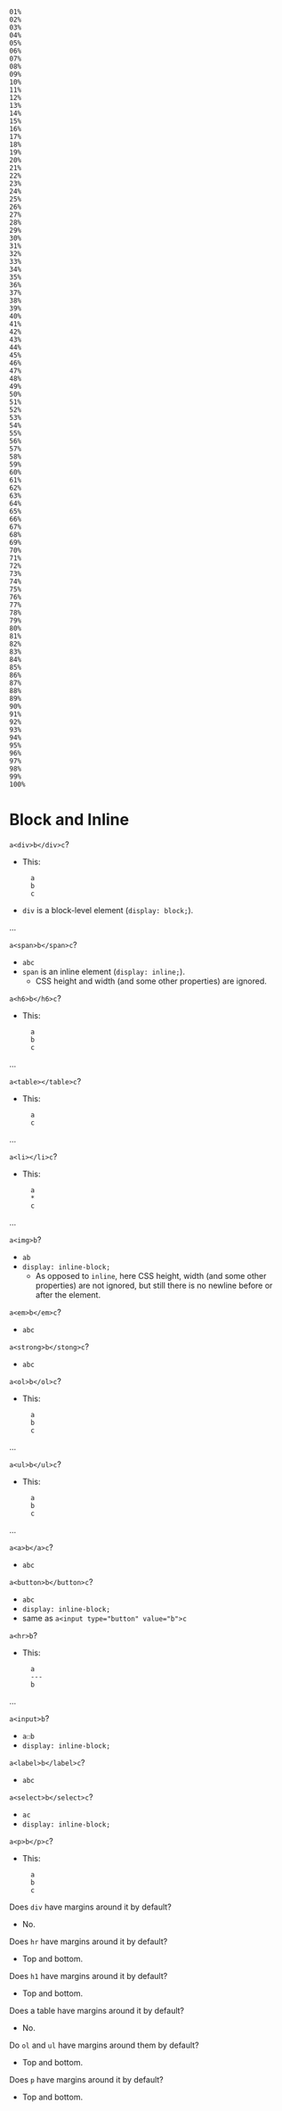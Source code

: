 	01%
	02%
	03%
	04%
	05%
	06%
	07%
	08%
	09%
	10%
	11%
	12%
	13%
	14%
	15%
	16%
	17%
	18%
	19%
	20%
	21%
	22%
	23%
	24%
	25%
	26%
	27%
	28%
	29%
	30%
	31%
	32%
	33%
	34%
	35%
	36%
	37%
	38%
	39%
	40%
	41%
	42%
	43%
	44%
	45%
	46%
	47%
	48%
	49%
	50%
	51%
	52%
	53%
	54%
	55%
	56%
	57%
	58%
	59%
	60%
	61%
	62%
	63%
	64%
	65%
	66%
	67%
	68%
	69%
	70%
	71%
	72%
	73%
	74%
	75%
	76%
	77%
	78%
	79%
	80%
	81%
	82%
	83%
	84%
	85%
	86%
	87%
	88%
	89%
	90%
	91%
	92%
	93%
	94%
	95%
	96%
	97%
	98%
	99%
	100%

# Block and Inline

`a<div>b</div>c`?

* This:

		a
		b
		c

* `div` is a block-level element (`display: block;`).

...

`a<span>b</span>c`?

* `abc`
* `span` is an inline element (`display: inline;`).
	* CSS height and width (and some other properties) are ignored.

`a<h6>b</h6>c`?

* This:

		a
		b
		c

...

`a<table></table>c`?

* This:

		a
		c

...

`a<li></li>c`?

* This:

		a
		*
		c

...

`a<img>b`?

* `ab`
* `display: inline-block;`
	* As opposed to `inline`, here CSS height, width (and some other properties) are not ignored, but still there is no newline before or after the element.

`a<em>b</em>c`?

* `abc`

`a<strong>b</stong>c`?

* `abc`

`a<ol>b</ol>c`?

* This:

		a
		b
		c

...

`a<ul>b</ul>c`?

* This:

		a
		b
		c

...

`a<a>b</a>c`?

* `abc`

`a<button>b</button>c`?

* `abc`
* `display: inline-block;`
* same as `a<input type="button" value="b">c`

`a<hr>b`?

* This:

		a
		---
		b

...

`a<input>b`?

* `a☐b`
* `display: inline-block;`

`a<label>b</label>c`?

* `abc`

`a<select>b</select>c`?

* `ac`
* `display: inline-block;`

`a<p>b</p>c`?

* This:

		a
		b
		c

Does `div` have margins around it by default?

* No.

Does `hr` have margins around it by default?

* Top and bottom.

Does `h1` have margins around it by default?

* Top and bottom.

Does a table have margins around it by default?

* No.

Do `ol` and `ul` have margins around them by default?

* Top and bottom.

Does `p` have margins around it by default?

* Top and bottom.

